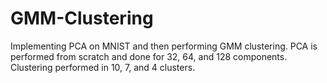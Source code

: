 # GMM-Clustering
Implementing PCA on MNIST and then performing GMM clustering. PCA is performed from scratch and done for 32, 64, and 128 components. Clustering performed in 10, 7, and 4 clusters.
